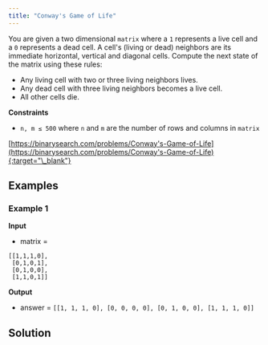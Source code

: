 ```yaml
---
title: "Conway's Game of Life"
---
```


You are given a two dimensional `matrix` where a `1` represents a live cell and a `0` represents a dead cell. A cell's (living or dead) neighbors are its immediate horizontal, vertical and diagonal cells. Compute the next state of the matrix using these rules:

- Any living cell with two or three living neighbors lives.
- Any dead cell with three living neighbors becomes a live cell.
- All other cells die.

**Constraints**

- `n, m ≤ 500` where `n` and `m` are the number of rows and columns in `matrix`

[https://binarysearch.com/problems/Conway's-Game-of-Life](https://binarysearch.com/problems/Conway's-Game-of-Life){:target="\_blank"}

## Examples

### Example 1

**Input**

- matrix =

```
[[1,1,1,0],
 [0,1,0,1],
 [0,1,0,0],
 [1,1,0,1]]
```

**Output**

- answer = `[[1, 1, 1, 0], [0, 0, 0, 0], [0, 1, 0, 0], [1, 1, 1, 0]]`

## Solution

<script src="https://gist.github.com/yaeba/16da7be5123724fcf6eccc25581cef5a.js?file=Conway's-Game-of-Life.py"></script>
